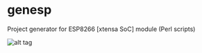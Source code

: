 # genesp
Project generator for ESP8266 [xtensa  SoC] module  (Perl scripts)

![alt tag](https://raw.githubusercontent.com/vroncevic/genesp/master/icon.png)
